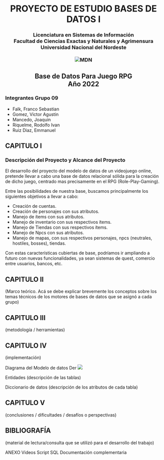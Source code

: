 <h1 align="center" style="border-bottom: none">
    <b>
        PROYECTO DE ESTUDIO BASES DE DATOS I 
    </b>
</h1>
<h3 align="center">
     Licenciatura en Sistemas de Información <br>
     Facultad de Ciencias Exactas y Naturales y Agrimensura <br>
     Universidad Nacional del Nordeste <br><br>
     <img src="https://user-images.githubusercontent.com/88750038/201496946-7b4cb184-6102-419e-a8a7-75e42fc30723.png" alt="MDN">
</h3>

##

<h2 align="center">
 Base de Datos Para Juego RPG<br>
 Año 2022 <br>
</h2>

### **Integrantes Grupo 09**

- Falk, Franco Sebastian
- Gomez, Victor Agustin
- Mancedo, Joaquin
- Riquelme, Rodolfo Ivan
- Ruiz Diaz, Emmanuel

## **CAPITULO I**

### **Descripción del Proyecto y Alcance del Proyecto**

El desarrollo del proyecto del modelo de datos de un videojuego online, pretende llevar a cabo una base de datos relacional sólida para la creación de dicho juego, centrado mas precisamente en el RPG (Role-Play-Gaming).

Entre las posibilidades de nuestra base, buscamos principalmente los siguientes objetivos a llevar a cabo:

- Creación de cuentas.
- Creación de personajes con sus atributos.
- Manejo de ítems con sus atributos.
- Manejo de inventario con sus respectivos ítems.
- Manejo de Tiendas con sus respectivos ítems.
- Manejo de Npcs con sus atributos.
- Manejo de mapas, con sus respectivos personajes, npcs (neutrales, hostiles, bosses), tiendas.

Con estas características cubiertas de base, podríamos ir ampliando a futuro con nuevas funcionalidades, ya sean sistemas de quest, comercio entre usuarios, bancos, etc.

## **CAPITULO II**

(Marco teórico. Acá se debe explicar brevemente los conceptos sobre los temas técnicos de los motores de bases de datos que se asignó a cada grupo)

## **CAPITULO III**

(metodología / herramientas)

## **CAPITULO IV**

(implementación)

Diagrama del Modelo de datos Der ![](RackMultipart20221112-1-cjhmkw_html_f9b9ac8a60a35b43.png)

Entidades (descripción de las tablas)

Diccionario de datos (descripción de los atributos de cada tabla)

## **CAPITULO V**

(conclusiones / dificultades / desafíos o perspectivas)

## **BIBLIOGRAFÍA**

(material de lectura/consulta que se utilizó para el desarrollo del trabajo)

ANEXO Videos Script SQL Documentación complementaria
